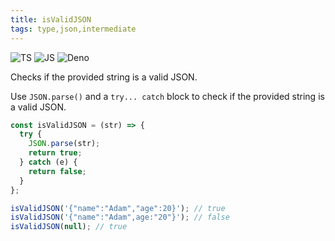 ```yaml
---
title: isValidJSON
tags: type,json,intermediate
---
```


![TS](https://img.shields.io/badge/supports-typescript-blue.svg?style=flat-square)
![JS](https://img.shields.io/badge/supports-javascript-yellow.svg?style=flat-square)
![Deno](https://img.shields.io/badge/supports-deno-green.svg?style=flat-square)

Checks if the provided string is a valid JSON.

Use `JSON.parse()` and a `try... catch` block to check if the provided string is a valid JSON.

```ts
const isValidJSON = (str) => {
  try {
    JSON.parse(str);
    return true;
  } catch (e) {
    return false;
  }
};
```

```ts
isValidJSON('{"name":"Adam","age":20}'); // true
isValidJSON('{"name":"Adam",age:"20"}'); // false
isValidJSON(null); // true
```
